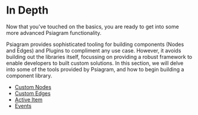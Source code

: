 # In Depth

Now that you've touched on the basics, you are ready to get into some more advanced Psiagram functionality.

Psiagram provides sophisticated tooling for building components \(Nodes and Edges\) and Plugins to compliment any use case. However, it avoids building out the libraries itself, focussing on providing a robust framework to enable developers to built custom solutions. In this section, we will delve into some of the tools provided by Psiagram, and how to begin building a component library.

* [Custom Nodes](custom-nodes.md)
* [Custom Edges](custom-edges.md)
* [Active Item](active-item.md)
* [Events](events.md)

